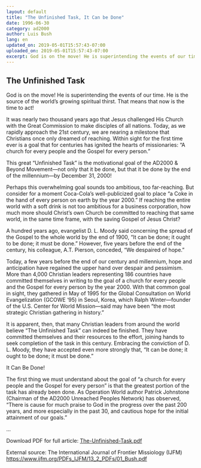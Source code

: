```yaml
---
layout: default
title: "The Unfinished Task, It Can be Done"
date: 1996-06-30
category: ad2000
author: Luis Bush
lang: en
updated_on: 2019-05-01T15:57:43-07:00
uploaded_on: 2019-05-01T15:57:43-07:00
excerpt: God is on the move! He is superintending the events of our time. He is the source of the world’s growing spiritual thirst. That means that now is the time to act! It was nearly two thousand years ago that Jesus challenged His Church with the Great Commission to make disciples of all nations. Today, as we rapidly approach the 21st century, we are nearing a milestone that Christians once only dreamed of reaching.
---
```

<article class="document-container" data-publication-date="{{page.date}}" data-uploaded-on="{{page.uploaded_on}}" data-updated-on="{{page.updated_on}}" data-category="{{page.category}}">
<h1>The Unfinished Task</h1>
<p>God is on the move! He is superintending the events of our time. He is the source of the world’s growing spiritual thirst. That means that now is the time to act!</p>

<p>It was nearly two thousand years ago that Jesus challenged His Church with the Great Commission to make disciples of all nations. Today, as we rapidly approach the 21st century, we are nearing a milestone that Christians once only dreamed of reaching. Within sight for the first time ever is a goal that for centuries has ignited the hearts of missionaries: “A church for every people and the Gospel for every person.” </p>

<p>This great “Unfinished Task” is the motivational goal of the AD2000 & Beyond Movement—not only that it be done, but that it be done by the end of the millennium—by December 31, 2000!</p>

<p>Perhaps this overwhelming goal sounds too ambitious, too far-reaching. But consider for a moment Coca-Cola’s well-publicized goal to place “a Coke in the hand of every person on earth by the year 2000.” If reaching the entire world with a soft drink is not too ambitious for a business corporation, how much more should Christ’s own Church be committed to reaching that same world, in the same time frame, with the saving Gospel of Jesus Christ?</p>

<p>A hundred years ago, evangelist D. L. Moody said concerning the spread of the Gospel to the whole world by the end of 1900, “It can be done; it ought to be done; it must be done.” However, five years before the end of the century, his colleague, A.T. Pierson, conceded, “We despaired of hope.”</p>

<p>Today, a few years before the end of our century and millennium, hope and anticipation have regained the upper hand over despair and pessimism. More than 4,000 Christian leaders representing 186 countries have committed themselves in writing to the goal of a church for every people and the Gospel for every person by the year 2000. With that common goal in sight, they gathered in May of 1995 for the Global Consultation on World Evangelization (GCOWE ‘95) in Seoul, Korea, which Ralph Winter—founder of the U.S. Center for World Mission—said may have been “the most strategic Christian gathering in history.”</p>

<p>It is apparent, then, that many Christian leaders from around the world believe “The Unfinished Task” can indeed be finished. They have committed themselves and their resources to the effort, joining hands to seek completion of the task in this century. Embracing the conviction of D. L. Moody, they have accepted even more strongly that, “It can be done; it ought to be done; it must be done.”</p>

<p>It Can Be Done!</p>

<p>The first thing we must understand about the goal of “a church for every people and the Gospel for every person” is that the greatest portion of the task has already been done. As Operation World author Patrick Johnstone (Chairman of the AD2000 Unreached Peoples Network) has observed, “There is cause for much praise to God in the progress over the past 200 years, and more especially in the past 30, and cautious hope for the initial attainment of our goals.”</p>

<p>...</p>

<p>Download PDF for full article: <a href="{{ site.baseurl }}/assets/pdf/1996-06-30/The-Unfinished-Task.pdf">The-Unfinished-Task.pdf</a></p>
<p>External source: The International Journal of Frontier Missiology (IJFM) <a href="https://www.ijfm.org/PDFs_IJFM/13_2_PDFs/01_Bush.pdf">https://www.ijfm.org/PDFs_IJFM/13_2_PDFs/01_Bush.pdf</a></p>
</article>
